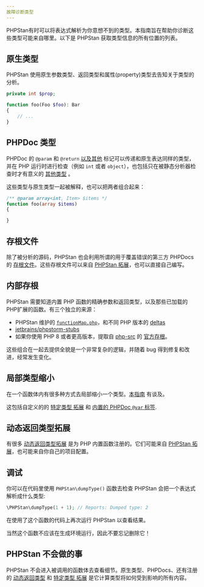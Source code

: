 ```yaml
---
故障诊断类型
---
```

PHPStan有时可以将表达式解析为你意想不到的类型。本指南旨在帮助你诊断这些类型可能来自哪里。以下是 PHPStan 获取类型信息的所有位置的列表。

原生类型
---------

PHPStan 使用原生参数类型、返回类型和属性(property)类型去告知关于类型的分析。

```php
private int $prop;

function foo(Foo $foo): Bar
{
    // ...
}
```

PHPDoc 类型
---------
PHPDoc 的 `@param` 和 `@return` [以及其他](/writing-php-code/phpdocs-basics) 标记可以传递和原生表达同样的类型，并在 PHP 运行时进行检查（例如 `int` 或者 `object`），也包括只在被静态分析器检查时才有意义的 [其他类型](/writing-php-code/phpdoc-types) 。

这些类型与原生类型一起被解释，也可以把两者组合起来：


 ```php
 /** @param array<int, Item> $items */
 function foo(array $items)
 {

 }
 ```

存根文件
---------

除了被分析的源码，PHPStan 也会利用所谓的用于覆盖错误的第三方 PHPDocs 的 [存根文件](/user-guide/stub-files)。这些存根文件可以来自 [PHPStan 拓展](/user-guide/extension-library)，也可以直接自己编写。

内部存根
---------

PHPStan 需要知道内置 PHP 函数的精确参数和返回类型，以及那些已加载的PHP扩展的函数。有三个独立的来源：

* PHPStan 维护的 [`functionMap.php`](https://github.com/phpstan/phpstan-src/blob/1.8.x/resources/functionMap.php)，和不同 PHP 版本的 [deltas](https://github.com/phpstan/phpstan-src/tree/1.8.x/resources) 
* [jetbrains/phpstorm-stubs](https://github.com/jetbrains/phpstorm-stubs)
* 如果你使用 PHP 8 或者更高版本，提取自 [php-src](https://github.com/php/php-src) 的 [官方存根](https://github.com/phpstan/php-8-stubs)。

这些组合在一起去提供全貌是一个非常复杂的逻辑，并随着 bug 得到修复和改进，经常发生变化。

局部类型缩小
---------

在一个函数体内有很多种方式去局部缩小一个类型。[本指南](/writing-php-code/narrowing-types) 有谈及。

这包括自定义的的 [特定类型 拓展](/developing-extensions/type-specifying-extensions) 和 [内置的 PHPDoc `@var` 标签](/writing-php-code/phpdocs-basics#inline-%40var).

动态返回类型拓展
---------

有很多 [动态返回类型拓展](/developing-extensions/dynamic-return-type-extensions) 是为 PHP 内置函数注册的。它们可能来自 [PHPStan 拓展](/user-guide/extension-library)，也可能来自你自己的项目配置。

调试
---------

你可以在代码里使用 `PHPStan\dumpType()` 函数去检查 PHPStan 会把一个表达式解析成什么类型:

```php
\PHPStan\dumpType(1 + 1); // Reports: Dumped type: 2
```

在使用了这个函数的代码上再次运行 PHPStan 以查看结果。

当然这个函数不应该在生成环境运行，因此不要忘记删除它！

PHPStan 不会做的事
---------

PHPStan 不会进入被调用的函数体去查看细节。原生类型、PHPDocs、还有注册的 [动态返回类型](/developing-extensions/dynamic-return-type-extensions) 和 [特定类型 拓展](/developing-extensions/type-specifying-extensions) 是它计算类型将如何受到影响的所有内容。
